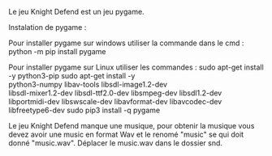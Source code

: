 Le jeu Knight Defend est un jeu pygame.

Instalation de pygame :

  Pour installer pygame sur windows utiliser la commande dans le cmd :
    python -m pip install pygame

  Pour installer pygame sur Linux utiliser les commandes :
    sudo apt-get install -y python3-pip
    sudo apt-get install -y \
      python3-numpy libav-tools libsdl-image1.2-dev \
      libsdl-mixer1.2-dev libsdl-ttf2.0-dev libsmpeg-dev libsdl1.2-dev \
      libportmidi-dev libswscale-dev libavformat-dev libavcodec-dev \
      libfreetype6-dev
    sudo pip3 install -q pygame
    
Le jeu Knight Defend manque une musique, pour obtenir la musique vous devez avoir une music en format Wav et le renomé "music" se qui doit donné "music.wav".
Déplacer le music.wav dans le dossier snd.
